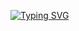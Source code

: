 <a href="https://git.io/typing-svg"><img src="https://readme-typing-svg.demolab.com?font=Fira+Code&pause=1000&width=435&lines=Hola+me+llamo+Eduardo+Avila;Bienvenido+a+mi+perfil" alt="Typing SVG" /></a>
